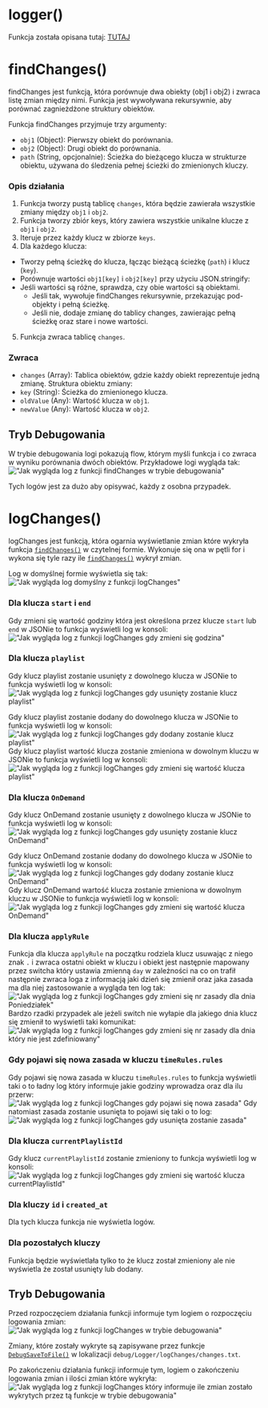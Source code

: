 # logger()

Funkcja została opisana tutaj: [TUTAJ](https://github.com/PFilip08/elektron-radio-player/blob/master/docs/Logger.md)

# findChanges()

findChanges jest funkcją, która porównuje dwa obiekty (obj1 i obj2) i zwraca listę zmian między nimi. Funkcja jest wywoływana rekursywnie, aby porównać zagnieżdżone struktury obiektów.

Funkcja findChanges przyjmuje trzy argumenty:

- `obj1` (Object): Pierwszy obiekt do porównania.
- `obj2` (Object): Drugi obiekt do porównania.
- `path` (String, opcjonalnie): Ścieżka do bieżącego klucza w strukturze obiektu, używana do śledzenia pełnej ścieżki do zmienionych kluczy.

### Opis działania

1. Funkcja tworzy pustą tablicę `changes`, która będzie zawierała wszystkie zmiany między `obj1` i `obj2`.
2. Funkcja tworzy zbiór keys, który zawiera wszystkie unikalne klucze z `obj1` i `obj2`.
3. Iteruje przez każdy klucz w zbiorze `keys`.
4. Dla każdego klucza:

- Tworzy pełną ścieżkę do klucza, łącząc bieżącą ścieżkę (`path`) i klucz (`key`).
- Porównuje wartości `obj1[key]` i `obj2[key]` przy użyciu JSON.stringify:
- Jeśli wartości są różne, sprawdza, czy obie wartości są obiektami.
  - Jeśli tak, wywołuje findChanges rekursywnie, przekazując pod-objekty i pełną ścieżkę.
  - Jeśli nie, dodaje zmianę do tablicy changes, zawierając pełną ścieżkę oraz stare i nowe wartości.

5. Funkcja zwraca tablicę `changes`.

### Zwraca

- `changes` (Array): Tablica obiektów, gdzie każdy obiekt reprezentuje jedną zmianę. Struktura obiektu zmiany:
- `key` (String): Ścieżka do zmienionego klucza.
- `oldValue` (Any): Wartość klucza w `obj1`.
- `newValue` (Any): Wartość klucza w `obj2`.

## Tryb Debugowania

W trybie debugowania logi pokazują flow, którym myśli funkcja i co zwraca w wyniku porównania dwóch obiektów. Przykładowe logi wygląda tak:
!["Jak wygląda log z funkcji findChanges w trybie debugowania"](https://i.imgur.com/ZzZi3RL.png)

Tych logów jest za dużo aby opisywać, każdy z osobna przypadek.

# logChanges()

logChanges jest funkcją, która ogarnia wyświetlanie zmian które wykryła funkcja [`findChanges()`](https://github.com/PFilip08/elektron-radio-player/blob/master/docs/Dokumentacja%20Funkcji/Logger.js.md#findchanges) w czytelnej formie. Wykonuje się ona w pętli for i wykona się tyle razy ile [`findChanges()`](https://github.com/PFilip08/elektron-radio-player/blob/master/docs/Dokumentacja%20Funkcji/Logger.js.md#findchanges) wykrył zmian.

Log w domyślnej formie wyświetla się tak:
!["Jak wygląda log domyślny z funkcji logChanges"](https://i.imgur.com/9y6FaPV.png)

### Dla klucza `start` i `end`

Gdy zmieni się wartość godziny która jest określona przez klucze `start` lub `end` w JSONie to funkcja wyświetli log w konsoli:
!["Jak wygląda log z funkcji logChanges gdy zmieni się godzina"](https://i.imgur.com/yC9EYZI.png)

### Dla klucza `playlist`

Gdy klucz playlist zostanie usunięty z dowolnego klucza w JSONie to funkcja wyświetli log w konsoli:
!["Jak wygląda log z funkcji logChanges gdy usunięty zostanie klucz playlist"](https://i.imgur.com/8YxXf4R.png)

Gdy klucz playlist zostanie dodany do dowolnego klucza w JSONie to funkcja wyświetli log w konsoli:
!["Jak wygląda log z funkcji logChanges gdy dodany zostanie klucz playlist"](https://i.imgur.com/vCBV2gg.png)
Gdy klucz playlist wartość klucza zostanie zmieniona w dowolnym kluczu w JSONie to funkcja wyświetli log w konsoli:
!["Jak wygląda log z funkcji logChanges gdy zmieni się wartość klucza playlist"](https://i.imgur.com/Sr5LEby.png)

### Dla klucza `OnDemand`

Gdy klucz OnDemand zostanie usunięty z dowolnego klucza w JSONie to funkcja wyświetli log w konsoli:
!["Jak wygląda log z funkcji logChanges gdy usunięty zostanie klucz OnDemand"](https://i.imgur.com/0lHEohZ.png)

Gdy klucz OnDemand zostanie dodany do dowolnego klucza w JSONie to funkcja wyświetli log w konsoli:
!["Jak wygląda log z funkcji logChanges gdy dodany zostanie klucz OnDemand"](https://i.imgur.com/sug4Wfv.png)
Gdy klucz OnDemand wartość klucza zostanie zmieniona w dowolnym kluczu w JSONie to funkcja wyświetli log w konsoli:
!["Jak wygląda log z funkcji logChanges gdy zmieni się wartość klucza OnDemand"](https://i.imgur.com/1Q4AktC.png)

### Dla klucza `applyRule`

Funkcja dla klucza `applyRule` na początku rodziela klucz usuwając z niego znak `.` i zwraca ostatni obiekt w kluczu i obiekt jest następnie mapowany przez switcha który ustawia zmienną `day` w zależności na co on trafił następnie zwraca loga z informacją jaki dzień się zmienił oraz jaka zasada ma dla niej zastosowanie a wygląda ten log tak:
!["Jak wygląda log z funkcji logChanges gdy zmieni się nr zasady dla dnia Poniedziałek"](https://i.imgur.com/BwzEwsb.png)
Bardzo rzadki przypadek ale jeżeli switch nie wyłapie dla jakiego dnia klucz się zmienił to wyświetli taki komunikat:
!["Jak wygląda log z funkcji logChanges gdy zmieni się nr zasady dla dnia który nie jest zdefiniowany"](https://i.imgur.com/CCyWD2A.png)

### Gdy pojawi się nowa zasada w kluczu `timeRules.rules`

Gdy pojawi się nowa zasada w kluczu `timeRules.rules` to funkcja wyświetli taki o to ładny log który informuje jakie godziny wprowadza oraz dla ilu przerw:
!["Jak wygląda log z funkcji logChanges gdy pojawi się nowa zasada"](https://i.imgur.com/9YYfkzc.png)
Gdy natomiast zasada zostanie usunięta to pojawi się taki o to log:
!["Jak wygląda log z funkcji logChanges gdy usunięta zostanie zasada"](https://i.imgur.com/rq3wKJa.png)

### Dla klucza `currentPlaylistId`

Gdy klucz `currentPlaylistId` zostanie zmieniony to funkcja wyświetli log w konsoli:
!["Jak wygląda log z funkcji logChanges gdy zmieni się wartość klucza currentPlaylistId"](https://i.imgur.com/sXBWxHG.png)

### Dla kluczy `id` i `created_at`

Dla tych klucza funkcja nie wyświetla logów.

### Dla pozostałych kluczy

Funkcja będzie wyświetlała tylko to że klucz został zmieniony ale nie wyświetla że został usunięty lub dodany.

## Tryb Debugowania

Przed rozpoczęciem działania funkcji informuje tym logiem o rozpoczęciu logowania zmian:
!["Jak wygląda log z funkcji logChanges w trybie debugowania"](https://i.imgur.com/Aofi3J9.png)

Zmiany, które zostały wykryte są zapisywane przez funkcje [`DebugSaveToFile()`](https://github.com/PFilip08/elektron-radio-player/blob/master/docs/Dokumentacja%20Funkcji/DebugMode.js.md#debugsavetofile) w lokalizacji `debug/Logger/logChanges/changes.txt`.

Po zakończeniu działania funkcji informuje tym, logiem o zakończeniu logowania zmian i ilości zmian które wykryła:
!["Jak wygląda log z funkcji logChanges który informuje ile zmian zostało wykrytych przez tą funkcje w trybie debugowania"](https://i.imgur.com/FWuG4bP.png)